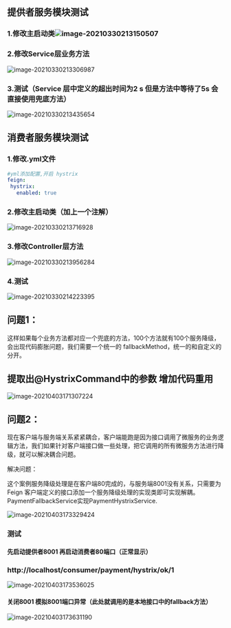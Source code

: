 ## 提供者服务模块测试

### 1.修改主启动类![image-20210330213150507](C:\Users\Administrator.MACHENI-KA32LTP\AppData\Roaming\Typora\typora-user-images\image-20210330213150507.png)



### 2.修改Service层业务方法

![image-20210330213306987](C:\Users\Administrator.MACHENI-KA32LTP\AppData\Roaming\Typora\typora-user-images\image-20210330213306987.png)



### 3.测试（Service 层中定义的超出时间为2 s  但是方法中等待了5s 会直接使用兜底方法）

![image-20210330213435654](C:\Users\Administrator.MACHENI-KA32LTP\AppData\Roaming\Typora\typora-user-images\image-20210330213435654.png)



## 消费者服务模块测试

### 1.修改.yml文件

```yml
#yml添加配置,开启 hystrix
feign:
 hystrix:
   enabled: true

```



### 2.修改主启动类（加上一个注解）

![image-20210330213716928](C:\Users\Administrator.MACHENI-KA32LTP\AppData\Roaming\Typora\typora-user-images\image-20210330213716928.png)

### 3.修改Controller层方法

![image-20210330213956284](C:\Users\Administrator.MACHENI-KA32LTP\AppData\Roaming\Typora\typora-user-images\image-20210330213956284.png)

### 4.测试

![image-20210330214223395](C:\Users\Administrator.MACHENI-KA32LTP\AppData\Roaming\Typora\typora-user-images\image-20210330214223395.png)



## **问题1：**

这样如果每个业务方法都对应一个兜底的方法，100个方法就有100个服务降级，会出现代码膨胀问题，我们需要一个统一的 fallbackMethod，统一的和自定义的分开。

## 提取出@HystrixCommand中的参数 增加代码重用

![image-20210403171307224](C:\Users\Administrator.MACHENI-KA32LTP\AppData\Roaming\Typora\typora-user-images\image-20210403171307224.png)





## 问题2：

​		现在客户端与服务端关系紧紧耦合，客户端能跑是因为接口调用了微服务的业务逻辑方法，我们如果针对客户端接口做一些处理，把它调用的所有微服务方法进行降级，就可以解决耦合问题。

解决问题：

​		这个案例服务降级处理是在客户端80完成的，与服务端8001没有关系，只需要为 Feign 客户端定义的接口添加一个服务降级处理的实现类即可实现解耦。PaymentFallbackService实现PaymentHystrixService.

![image-20210403173329424](C:\Users\Administrator.MACHENI-KA32LTP\AppData\Roaming\Typora\typora-user-images\image-20210403173329424.png)

### 测试

#### 先启动提供者8001 再启动消费者80端口（正常显示）

### http://localhost/consumer/payment/hystrix/ok/1

![image-20210403173536025](C:\Users\Administrator.MACHENI-KA32LTP\AppData\Roaming\Typora\typora-user-images\image-20210403173536025.png)

#### 关闭8001 模拟8001端口异常（此处就调用的是本地接口中的fallback方法）

![image-20210403173631190](C:\Users\Administrator.MACHENI-KA32LTP\AppData\Roaming\Typora\typora-user-images\image-20210403173631190.png)

